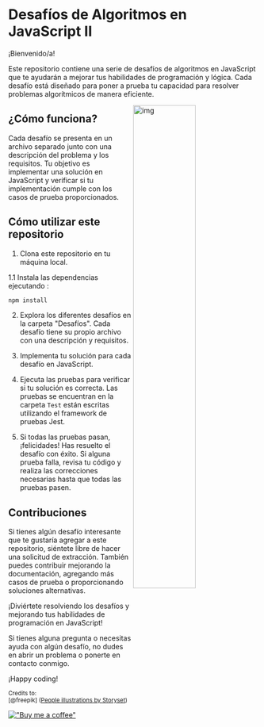 # Desafíos de Algoritmos en JavaScript II

¡Bienvenido/a!

Este repositorio contiene una serie de desafíos de algoritmos en JavaScript que te ayudarán a mejorar tus habilidades de programación y lógica. Cada desafío está diseñado para poner a prueba tu capacidad para resolver problemas algorítmicos de manera eficiente.

<img align="right" alt="img" src="https://raw.githubusercontent.com/programador5781/challengeDb/main/Team%20goals-pana.png" width="50%" height="auto" />

## ¿Cómo funciona?

Cada desafío se presenta en un archivo separado junto con una descripción del problema y los requisitos. Tu objetivo es implementar una solución en JavaScript y verificar si tu implementación cumple con los casos de prueba proporcionados.

## Cómo utilizar este repositorio

1. Clona este repositorio en tu máquina local.

1.1 Instala las dependencias ejecutando :

```bash
npm install
```

2. Explora los diferentes desafíos en la carpeta "Desafíos". Cada desafío tiene su propio archivo con una descripción y requisitos.

3. Implementa tu solución para cada desafío en JavaScript.

4. Ejecuta las pruebas para verificar si tu solución es correcta. Las pruebas se encuentran en la carpeta `Test`  están escritas utilizando el framework de pruebas Jest.

5. Si todas las pruebas pasan, ¡felicidades! Has resuelto el desafío con éxito. Si alguna prueba falla, revisa tu código y realiza las correcciones necesarias hasta que todas las pruebas pasen.

## Contribuciones

Si tienes algún desafío interesante que te gustaría agregar a este repositorio, siéntete libre de hacer una solicitud de extracción. También puedes contribuir mejorando la documentación, agregando más casos de prueba o proporcionando soluciones alternativas.

¡Diviértete resolviendo los desafíos y mejorando tus habilidades de programación en JavaScript!

Si tienes alguna pregunta o necesitas ayuda con algún desafío, no dudes en abrir un problema o ponerte en contacto conmigo. 

¡Happy coding!

<sub>Credits to: <br/>[@freepik]
(<a href="https://storyset.com/people">People illustrations by Storyset</a>)</sub>

[!["Buy me a coffee"](https://www.buymeacoffee.com/assets/img/custom_images/orange_img.png)](https://www.buymeacoffee.com/programador5781)